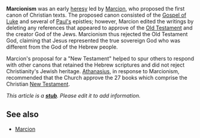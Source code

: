 **Marcionism** was an early [heresy](Heresy "Heresy") led by
[Marcion](Marcion "Marcion"), who proposed the first canon of
Christian texts. The proposed canon consisted of the
[Gospel of Luke](Gospel_of_Luke "Gospel of Luke") and several of
[Paul's](Paul "Paul") epistles; however, Marcion edited the
writings by deleting any references that appeared to approve of the
[Old Testament](Old_Testament "Old Testament") and the creator God
of the Jews. Marcionism thus rejected the Old Testament God,
claiming that Jesus represented the true sovereign God who was
different from the God of the Hebrew people.

Marcion's proposal for a "New Testament" helped to spur others to
respond with other canons that retained the Hebrew scriptures and
did not reject Christianity's Jewish heritage.
[Athanasius](Athanasius "Athanasius"), in response to Marcionism,
recommended that the Church approve the 27 books which comprise the
Christian [New Testament](New_Testament "New Testament").

*This article is a **[stub](http://www.theopedia.com/Category:Theopedia_stubs "Category:Theopedia stubs")**. Please edit it to add information.*
## See also

-   [Marcion](Marcion "Marcion")




